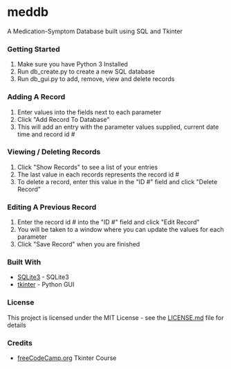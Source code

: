 # meddb
A Medication-Symptom Database built using SQL and Tkinter

### Getting Started
1) Make sure you have Python 3 Installed
2) Run db_create.py to create a new SQL database
3) Run db_gui.py to add, remove, view and delete records
  
### Adding A Record
1) Enter values into the fields next to each parameter
2) Click "Add Record To Database"
3) This will add an entry with the parameter values supplied, current date time and record id #

### Viewing / Deleting Records
1) Click "Show Records" to see a list of your entries
2) The last value in each records represents the record id #
3) To delete a record, enter this value in the "ID #" field and click "Delete Record"

### Editing A Previous Record
1) Enter the record id # into the "ID #" field and click "Edit Record"
2) You will be taken to a window where you can update the values for each parameter
3) Click "Save Record" when you are finished

### Built With
* [SQLite3](https://www.sqlite.org/index.html) - SQLite3
* [tkinter](https://docs.python.org/3/library/tkinter.html) - Python GUI
  
### License
This project is licensed under the MIT License - see the [LICENSE.md](LICENSE.md) file for details

### Credits
* [freeCodeCamp.org](https://www.youtube.com/watch?v=YXPyB4XeYLA) Tkinter Course
